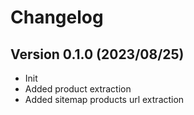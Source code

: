 # Changelog

## Version 0.1.0 (2023/08/25)

- Init
- Added product extraction
- Added sitemap products url extraction
